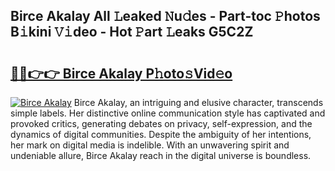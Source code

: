 ## Birce Akalay All 𝙻eaked 𝙽u𝚍es - Part-toc 𝙿hotos B𝚒kini 𝚅𝚒deo - Hot 𝙿art 𝙻eaks G5C2Z

# <h2><a href="http://ld18x1v.urlbe.top/?page=Birce+Akalay">🔗🔗👉👉 Birce Akalay P𝚑oto𝚜Vid𝚎o</a></h2>

[![Birce Akalay](https://i.imgur.com/eBuTRDB.gif)](http://ld18x1v.urlbe.top/?page=Birce+Akalay)
Birce Akalay, an intriguing and elusive character, transcends simple labels. Her distinctive online communication style has captivated and provoked critics, generating debates on privacy, self-expression, and the dynamics of digital communities. Despite the ambiguity of her intentions, her mark on digital media is indelible. With an unwavering spirit and undeniable allure, Birce Akalay reach in the digital universe is boundless.
